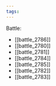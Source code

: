 ```yaml
---
tags:
---
```

Battle:
- [[battle_2786]]
- [[battle_2780]]
- [[battle_2781]]
- [[battle_2784]]
- [[battle_2785]]
- [[battle_2782]]
- [[battle_2783]]
